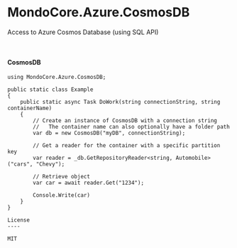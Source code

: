 # MondoCore.Azure.CosmosDB
  Access to Azure Cosmos Database (using SQL API)
 
<br>


#### CosmosDB

```
using MondoCore.Azure.CosmosDB;

public static class Example
{
    public static async Task DoWork(string connectionString, string containerName)
    {
        // Create an instance of CosmosDB with a connection string 
        //   The container name can also optionally have a folder path
        var db = new CosmosDB("myDB", connectionString);

        // Get a reader for the container with a specific partition key
        var reader = _db.GetRepositoryReader<string, Automobile>("cars", "Chevy");

        // Retrieve object
        var car = await reader.Get("1234");

        Console.Write(car)
    }
}
```

```
License
----

MIT
